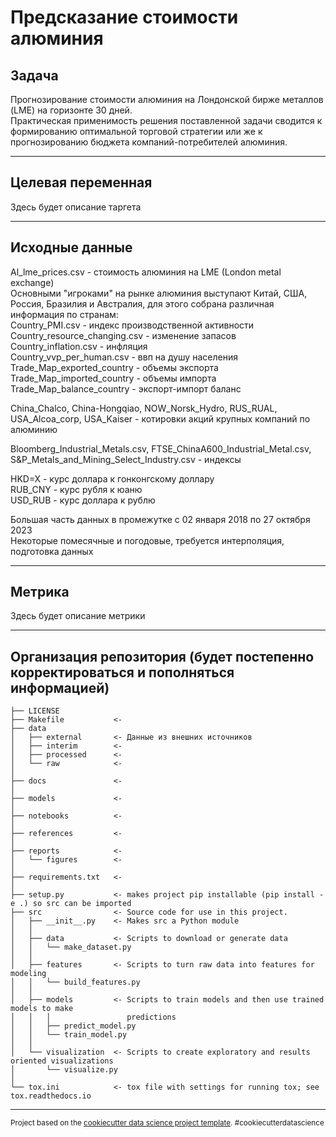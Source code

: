 Предсказание стоимости алюминия
==============================
Задача
------------
Прогнозирование стоимости алюминия на Лондонской бирже металлов (LME) на горизонте 30 дней.  
Практическая применимость решения поставленной задачи сводится к формированию оптимальной торговой стратегии или же к прогнозированию бюджета компаний-потребителей алюминия.

------------

Целевая переменная
------------
Здесь будет описание таргета

------------

Исходные данные
------------
Al_lme_prices.csv - стоимость алюминия на LME (London metal exchange)  
Основными "игроками" на рынке алюминия выступают Китай, США, Россия, Бразилия и Австралия, для этого собрана различная информация по странам:  
Country_PMI.csv - индекс производственной активности  
Country_resource_changing.csv - изменение запасов  
Country_inflation.csv - инфляция  
Country_vvp_per_human.csv - ввп на душу населения  
Trade_Map_exported_country - объемы экспорта  
Trade_Map_imported_country - объемы импорта  
Trade_Map_balance_country - экспорт-импорт баланс  

China_Chalco, China-Hongqiao, NOW_Norsk_Hydro, RUS_RUAL, USA_Alcoa_corp, USA_Kaiser - котировки акций крупных компаний по алюминию

Bloomberg_Industrial_Metals.csv, FTSE_ChinaA600_Industrial_Metal.csv, S&P_Metals_and_Mining_Select_Industry.csv - индексы

HKD=X - курс доллара к гонконгскому доллару    
RUB_CNY - курс рубля к юаню  
USD_RUB - курс доллара к рублю  

Большая часть данных в промежутке с 02 января 2018 по 27 октября 2023  
Некоторые помесячные и погодовые, требуется интерполяция, подготовка данных

------------

Метрика 
------------
Здесь будет описание метрики

------------

Организация репозитория (будет постепенно корректироваться и пополняться информацией)
------------

    ├── LICENSE
    ├── Makefile           <- 
    ├── data
    │   ├── external       <- Данные из внешних источников
    │   ├── interim        <-
    │   ├── processed      <-
    │   └── raw            <-
    │
    ├── docs               <-
    │
    ├── models             <-
    │
    ├── notebooks          <-
    │
    ├── references         <-
    │
    ├── reports            <-
    │   └── figures        <-
    │
    ├── requirements.txt   <-
    │
    ├── setup.py           <- makes project pip installable (pip install -e .) so src can be imported
    ├── src                <- Source code for use in this project.
    │   ├── __init__.py    <- Makes src a Python module
    │   │
    │   ├── data           <- Scripts to download or generate data
    │   │   └── make_dataset.py
    │   │
    │   ├── features       <- Scripts to turn raw data into features for modeling
    │   │   └── build_features.py
    │   │
    │   ├── models         <- Scripts to train models and then use trained models to make
    │   │   │                 predictions
    │   │   ├── predict_model.py
    │   │   └── train_model.py
    │   │
    │   └── visualization  <- Scripts to create exploratory and results oriented visualizations
    │       └── visualize.py
    │
    └── tox.ini            <- tox file with settings for running tox; see tox.readthedocs.io


--------

<p><small>Project based on the <a target="_blank" href="https://drivendata.github.io/cookiecutter-data-science/">cookiecutter data science project template</a>. #cookiecutterdatascience</small></p>

